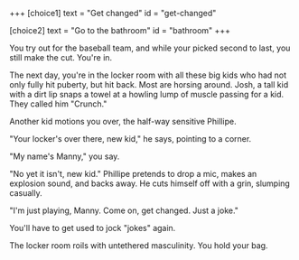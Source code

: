 +++
[choice1]
  text = "Get changed"
  id = "get-changed"

[choice2]
  text = "Go to the bathroom"
  id = "bathroom"
+++

You try out for the baseball team, and while your picked second to last,
you still make the cut. You're in.

The next day, you're in the locker room with all these big kids who had
not only fully hit puberty, but hit back. Most are horsing around. Josh,
a tall kid with a dirt lip snaps a towel at a howling lump of muscle
passing for a kid. They called him "Crunch."

Another kid motions you over, the half-way sensitive Phillipe.

"Your locker's over there, new kid," he says, pointing to a corner.

"My name's Manny," you say.

"No yet it isn't, new kid." Phillipe pretends to drop a mic, makes
an explosion sound, and backs away. He cuts himself off with a grin,
slumping casually.

"I'm just playing, Manny. Come on, get changed. Just a joke."

You'll have to get used to jock "jokes" again.

The locker room roils with untethered masculinity. You hold your bag.
